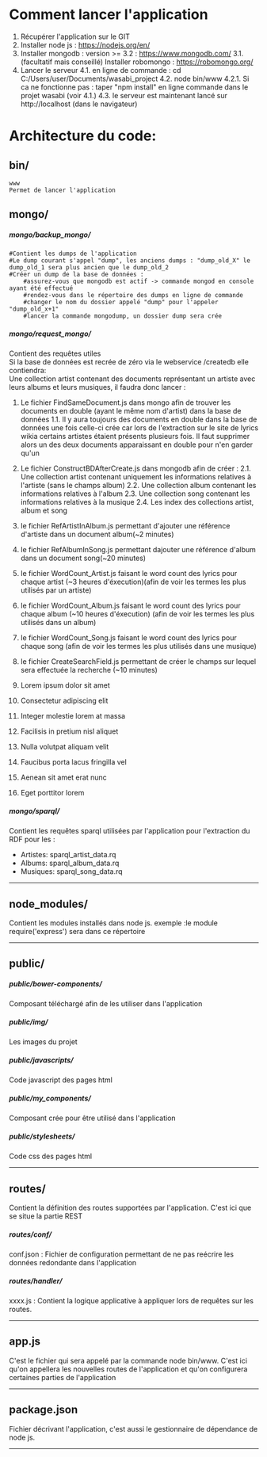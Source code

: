 
Comment lancer l'application
=======
1. Récupérer l'application sur le GIT
2. Installer node js : https://nodejs.org/en/
3. Installer mongodb : version >= 3.2 : https://www.mongodb.com/
	3.1. (facultatif mais conseillé) Installer robomongo : https://robomongo.org/
4. Lancer le serveur
	4.1. en ligne de commande : cd C:/Users/user/Documents/wasabi_project
	4.2. node bin/www
		4.2.1. Si ca ne fonctionne pas : taper "npm install" en ligne commande dans le projet wasabi (voir 4.1.)
	4.3. le serveur est maintenant lancé sur http://localhost (dans le navigateur)



Architecture du code:
=======
## bin/
	www  
	Permet de lancer l'application  



## mongo/
##### mongo/backup_mongo/  
	#Contient les dumps de l'application  
	#Le dump courant s'appel "dump", les anciens dumps : "dump_old_X" le dump_old_1 sera plus ancien que le dump_old_2  
	#Créer un dump de la base de données :   
		#assurez-vous que mongodb est actif -> commande mongod en console ayant été effectué  
		#rendez-vous dans le répertoire des dumps en ligne de commande   
		#changer le nom du dossier appelé "dump" pour l'appeler "dump_old_x+1"  
		#lancer la commande mongodump, un dossier dump sera crée  



##### mongo/request_mongo/  
Contient des requêtes utiles  
Si la base de données est recrée de zéro via le webservice /createdb elle contiendra:  
Une collection artist contenant des documents représentant un artiste avec leurs albums et leurs musiques, il faudra donc lancer :  
1. Le fichier FindSameDocument.js dans mongo afin de trouver les documents en double (ayant le même nom d'artist) dans la base de données
1.1. Il y aura toujours des documents en double dans la base de données une fois celle-ci crée car lors de l'extraction sur le site de lyrics wikia certains artistes étaient présents plusieurs fois. Il faut supprimer alors un des deux documents apparaissant en double pour n'en garder qu'un
2. Le fichier ConstructBDAfterCreate.js dans mongodb afin de créer :
2.1. Une collection artist contenant uniquement les informations relatives à l'artiste (sans le champs album)
2.2. Une collection album contenant les informations relatives à l'album
2.3. Une collection song contenant les informations relatives à la musique
2.4. Les index des collections artist, album et song
3. le fichier RefArtistInAlbum.js permettant d'ajouter une référence d'artiste dans un document album(~2 minutes)
4. le fichier RefAlbumInSong.js permettant dajouter une référence d'album dans un document song(~20 minutes)
5. le fichier WordCount_Artist.js faisant le word count des lyrics pour chaque artist (~3 heures d'éxecution)(afin de voir les termes les plus utilisés par un artiste)
6. le fichier WordCount_Album.js faisant le word count des lyrics pour chaque album (~10 heures d'éxecution) (afin de voir les termes les plus utilisés dans un album)
7. le fichier WordCount_Song.js faisant le word count des lyrics pour chaque song (afin de voir les termes les plus utilisés dans une musique)
8. le fichier CreateSearchField.js permettant de créer le champs sur lequel sera effectuée la recherche (~10 minutes)

1. Lorem ipsum dolor sit amet
2. Consectetur adipiscing elit
3. Integer molestie lorem at massa
4. Facilisis in pretium nisl aliquet
5. Nulla volutpat aliquam velit
6. Faucibus porta lacus fringilla vel
7. Aenean sit amet erat nunc
8. Eget porttitor lorem

##### mongo/sparql/
Contient les requêtes sparql utilisées par l'application pour l'extraction du RDF pour les :  
* Artistes: sparql_artist_data.rq  
* Albums: sparql_album_data.rq  
* Musiques: sparql_song_data.rq  
___



## node_modules/
Contient les modules installés dans node js. exemple :le module require('express') sera dans ce répertoire  
___



## public/
##### public/bower-components/  
Composant téléchargé afin de les utiliser dans l'application

##### public/img/  
Les images du projet

##### public/javascripts/ 
Code javascript des pages html

##### public/my_components/  
Composant crée pour être utilisé dans l'application  

##### public/stylesheets/  
Code css des pages html  
___



## routes/
Contient la définition des routes supportées par l'application. C'est ici que se situe la partie REST  
##### routes/conf/  
conf.json : Fichier de configuration permettant  de ne pas reécrire les données redondante dans l'application  
##### routes/handler/  
xxxx.js : Contient la logique applicative à appliquer lors de requêtes sur les routes.   
___



## app.js
C'est le fichier qui sera appelé par la commande node bin/www. C'est ici qu'on appellera les nouvelles routes de l'application et qu'on configurera certaines parties de l'application  
___



## package.json
Fichier décrivant l'application, c'est aussi le gestionnaire de dépendance de node js. 
___


